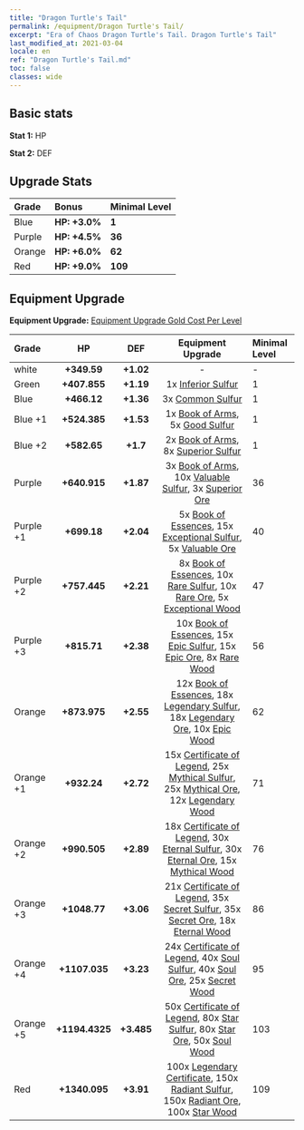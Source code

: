 ```yaml
---
title: "Dragon Turtle's Tail"
permalink: /equipment/Dragon Turtle's Tail/
excerpt: "Era of Chaos Dragon Turtle's Tail. Dragon Turtle's Tail"
last_modified_at: 2021-03-04
locale: en
ref: "Dragon Turtle's Tail.md"
toc: false
classes: wide
---
```


## Basic stats
 **Stat 1:** HP

 **Stat 2:** DEF

## Upgrade Stats

  |     Grade    |   Bonus | Minimal Level | 
  |:-------------|:--------|:--------------| 
  | Blue | **HP: +3.0%** | **1** | 
  | Purple | **HP: +4.5%** | **36** | 
  | Orange | **HP: +6.0%** | **62** | 
  | Red | **HP: +9.0%** | **109** | 


## Equipment Upgrade
 **Equipment Upgrade:** [Equipment Upgrade Gold Cost Per Level](/equipment/EquipmentUpgradeCostPerLevel/) 

  |          Grade      | HP | DEF | Equipment Upgrade | Minimal Level |
  |:--------------------|:---------:|:---------:|:----------------:|:--------------|
  | white | **+349.59** | **+1.02** | - | - |
  | Green | **+407.855** | **+1.19** | 1x [Inferior Sulfur](/Items/mat_40/) | 1 |
  | Blue | **+466.12** | **+1.36** | 3x [Common Sulfur](/Items/mat_79/) | 1 |
  | Blue +1 | **+524.385** | **+1.53** | 1x [Book of Arms](/Items/mat_32/), 5x [Good Sulfur](/Items/mat_92/) | 1 |
  | Blue +2 | **+582.65** | **+1.7** | 2x [Book of Arms](/Items/mat_71/), 8x [Superior Sulfur](/Items/mat_30/) | 1 |
  | Purple | **+640.915** | **+1.87** | 3x [Book of Arms](/Items/mat_6/), 10x [Valuable Sulfur](/Items/mat_66/), 3x [Superior Ore](/Items/mat_13/) | 36 |
  | Purple +1 | **+699.18** | **+2.04** | 5x [Book of Essences](/Items/mat_44/), 15x [Exceptional Sulfur](/Items/mat_1/), 5x [Valuable Ore](/Items/mat_55/) | 40 |
  | Purple +2 | **+757.445** | **+2.21** | 8x [Book of Essences](/Items/mat_84/), 10x [Rare Sulfur](/Items/mat_46/), 10x [Rare Ore](/Items/mat_2/), 5x [Exceptional Wood](/Items/mat_82/) | 47 |
  | Purple +3 | **+815.71** | **+2.38** | 10x [Book of Essences](/Items/mat_20/), 15x [Epic Sulfur](/Items/mat_83/), 15x [Epic Ore](/Items/mat_42/), 8x [Rare Wood](/Items/mat_14/) | 56 |
  | Orange | **+873.975** | **+2.55** | 12x [Book of Essences](/Items/mat_60/), 18x [Legendary Sulfur](/Items/mat_18/), 18x [Legendary Ore](/Items/mat_81/), 10x [Epic Wood](/Items/mat_57/) | 62 |
  | Orange +1 | **+932.24** | **+2.72** | 15x [Certificate of Legend](/Items/mat_96/), 25x [Mythical Sulfur](/Items/mat_35/), 25x [Mythical Ore](/Items/mat_23/), 12x [Legendary Wood](/Items/mat_93/) | 71 |
  | Orange +2 | **+990.505** | **+2.89** | 18x [Certificate of Legend](/Items/mat_25/), 30x [Eternal Sulfur](/Items/mat_97/), 30x [Eternal Ore](/Items/mat_36/), 15x [Mythical Wood](/Items/mat_9/) | 76 |
  | Orange +3 | **+1048.77** | **+3.06** | 21x [Certificate of Legend](/Items/mat_38/), 35x [Secret Sulfur](/Items/mat_7/), 35x [Secret Ore](/Items/mat_99/), 18x [Eternal Wood](/Items/mat_75/) | 86 |
  | Orange +4 | **+1107.035** | **+3.23** | 24x [Certificate of Legend](/Items/mat_100/), 40x [Soul Sulfur](/Items/mat_73/), 40x [Soul Ore](/Items/mat_8/), 25x [Secret Wood](/Items/mat_87/) | 95 |
  | Orange +5 | **+1194.4325** | **+3.485** | 50x [Certificate of Legend](/Items/mat_11/), 80x [Star Sulfur](/Items/mat_101/), 80x [Star Ore](/Items/mat_72/), 50x [Soul Wood](/Items/mat_49/) | 103 |
  | Red | **+1340.095** | **+3.91** | 100x [Legendary Certificate](/Items/mat_76/), 150x [Radiant Sulfur](/Items/mat_10/), 150x [Radiant Ore](/Items/mat_88/), 100x [Star Wood](/Items/mat_63/) | 109 |

